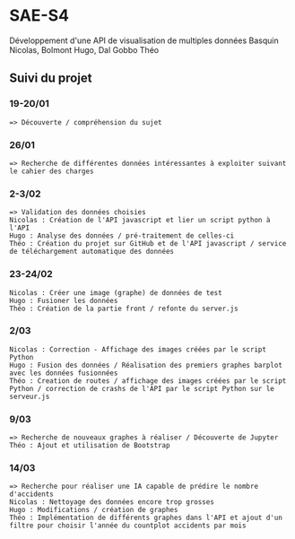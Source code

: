 # SAE-S4
Développement d'une API de visualisation de multiples données
Basquin Nicolas, Bolmont Hugo, Dal Gobbo Théo

## Suivi du projet

### 19-20/01
    => Découverte / compréhension du sujet

### 26/01
    => Recherche de différentes données intéressantes à exploiter suivant le cahier des charges

### 2-3/02
    => Validation des données choisies
    Nicolas : Création de l'API javascript et lier un script python à l'API
    Hugo : Analyse des données / pré-traitement de celles-ci
    Théo : Création du projet sur GitHub et de l'API javascript / service de téléchargement automatique des données

### 23-24/02
    Nicolas : Créer une image (graphe) de données de test
    Hugo : Fusioner les données 
    Théo : Création de la partie front / refonte du server.js

### 2/03
    Nicolas : Correction - Affichage des images créées par le script Python
    Hugo : Fusion des données / Réalisation des premiers graphes barplot avec les données fusionnées
    Théo : Creation de routes / affichage des images créées par le script Python / correction de crashs de l'API par le script Python sur le serveur.js

### 9/03
    => Recherche de nouveaux graphes à réaliser / Découverte de Jupyter
    Théo : Ajout et utilisation de Bootstrap

### 14/03
    => Recherche pour réaliser une IA capable de prédire le nombre d'accidents
    Nicolas : Nettoyage des données encore trop grosses
    Hugo : Modifications / création de graphes
    Théo : Implémentation de différents graphes dans l'API et ajout d'un filtre pour choisir l'année du countplot accidents par mois